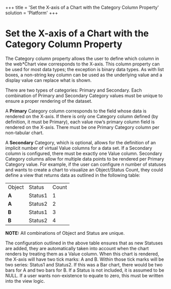 +++
title = 'Set the X-axis of a Chart with the Category Column Property'
solution = 'Platform'
+++

# Set the X-axis of a Chart with the Category Column Property

The Category column property allows the user to define which column in
the web\*Chart view corresponds to the X-axis. This column property can
be used for most data types; the exception is binary data types. As with
list boxes, a non-string key column can be used as the underlying value
and a display value can replace what is shown.

There are two types of categories: Primary and Secondary. Each
combination of Primary and Secondary Category values must be unique to
ensure a proper rendering of the dataset.

A **Primary** Category column corresponds to the field whose data is
rendered on the X-axis. If there is only one Category column defined (by
definition, it must be Primary), each value row’s primary column field
is rendered on the X-axis. There must be one Primary Category column per
non-tabular chart.

A **Secondary** Category, which is optional, allows for the definition
of an implicit number of virtual Value columns for a data set. If a
Secondary column is configured, there must be exactly one Value column.
Secondary Category columns allow for multiple data points to be rendered
per Primary Category value. For example, if the user can configure *n*
number of statuses and wants to create a chart to visualize an
Object/Status Count, they could define a view that returns data as
outlined in the following table:

|        |         |       |
| ------ | ------- | ----- |
| Object | Status  | Count |
| **A**  | Status1 | 1     |
| **A**  | Status2 | 2     |
| **B**  | Status1 | 3     |
| **B**  | Status2 | 4     |

**NOTE:** All combinations of Object and Status are unique.

The configuration outlined in the above table ensures that as new
Statuses are added, they are automatically taken into account when the
chart renders by treating them as a Value column. When this chart is
rendered, the X-axis will have two tick marks: A and B. Within those
tick marks will be two series: Status1 and Status2. If this was a Bar
chart, there would be two bars for A and two bars for B. If a Status is
not included, it is assumed to be NULL. If a user wants non-existence to
equate to zero, this must be written into the view logic.
